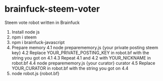# brainfuck-steem-voter
Steem vote robot written in Brainfuck

1. Install node js
2. npm i steem
3. npm i brainfuck-javascript
4. Prepare memory
  4.1 node preparememory.js {your private posting steem key}
  4.2 Replace YOUR_PRIVATE_POSTING_KEY in robot.bf with the string you got on 4.1
  4.3 Repeat 4.1 and 4.2 with YOUR_NICKNAME in robot.bf
  4.4 node preparememory.js {your curator} curator
  4.5 Replace YOUR_CURATOR in robot.bf with the string you got on 4.4
5. node robot.js {robot.bf}
